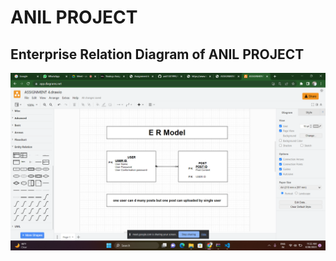 # ANIL PROJECT

## Enterprise Relation Diagram of ANIL PROJECT

![ER!](./ERdiagram.png "Enterprise Relation diagram of ANIL PROJECT")